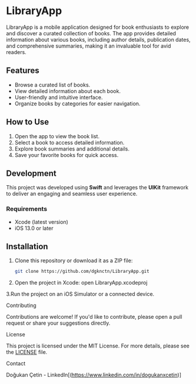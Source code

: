 # LibraryApp

LibraryApp is a mobile application designed for book enthusiasts to explore and discover a curated collection of books. The app provides detailed information about various books, including author details, publication dates, and comprehensive summaries, making it an invaluable tool for avid readers.

## Features

- Browse a curated list of books.
- View detailed information about each book.
- User-friendly and intuitive interface.
- Organize books by categories for easier navigation.

## How to Use

1. Open the app to view the book list.
2. Select a book to access detailed information.
3. Explore book summaries and additional details.
4. Save your favorite books for quick access.

## Development

This project was developed using **Swift** and leverages the **UIKit** framework to deliver an engaging and seamless user experience.

### Requirements

- Xcode (latest version)
- iOS 13.0 or later

## Installation

1. Clone this repository or download it as a ZIP file:
   ```bash
   git clone https://github.com/dgknctn/LibraryApp.git
2. Open the project in Xcode:
open LibraryApp.xcodeproj

3.Run the project on an iOS Simulator or a connected device.

Contributing

Contributions are welcome! If you'd like to contribute, please open a pull request or share your suggestions directly.

License

This project is licensed under the MIT License. For more details, please see the [LICENSE](LICENSE) file.

Contact

Doğukan Çetin - LinkedIn[(https://www.linkedin.com/in/dogukanxcetin)]

